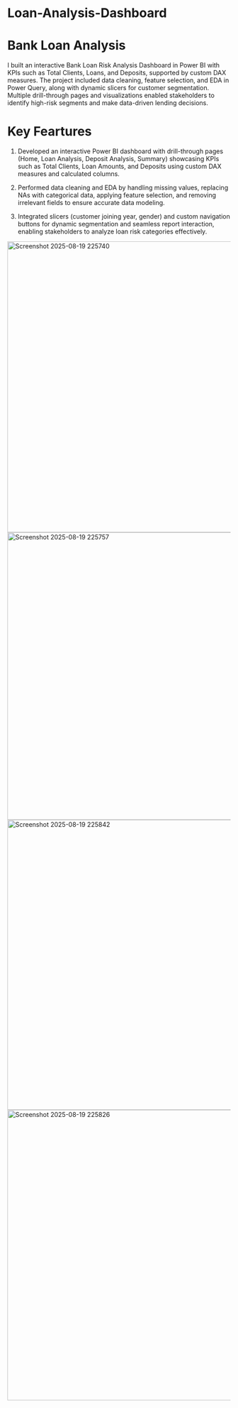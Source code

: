 # Loan-Analysis-Dashboard
<H1> Bank Loan Analysis</H1>

I built an interactive Bank Loan Risk Analysis Dashboard in Power BI with KPIs such as Total Clients, Loans, and Deposits, supported by custom DAX measures. The project included data cleaning, feature selection, and EDA in Power Query, along with dynamic slicers for customer segmentation. Multiple drill-through pages and visualizations enabled stakeholders to identify high-risk segments and make data-driven lending decisions.

<h1>Key Feartures</h1>

1. Developed an interactive Power BI dashboard with drill-through pages (Home, Loan Analysis, Deposit Analysis, Summary) showcasing KPIs such as Total Clients, Loan Amounts, and Deposits using custom DAX measures and calculated columns.

2. Performed data cleaning and EDA by handling missing values, replacing NAs with categorical data, applying feature selection, and removing irrelevant fields to ensure accurate data modeling.

3. Integrated slicers (customer joining year, gender) and custom navigation buttons for dynamic segmentation and seamless report interaction, enabling stakeholders to analyze loan risk categories effectively.
 
<img width="1163" height="656" alt="Screenshot 2025-08-19 225740" src="https://github.com/user-attachments/assets/35605e3e-22ed-4b3a-911c-6d7767874c06" />
<img width="1167" height="648" alt="Screenshot 2025-08-19 225757" src="https://github.com/user-attachments/assets/e07b93c3-c0be-4210-b2ce-4395fbc5f32b" />
<img width="1163" height="654" alt="Screenshot 2025-08-19 225842" src="https://github.com/user-attachments/assets/b52d17ec-2ea7-4b59-a7df-3d0df268899d" />
<img width="1166" height="655" alt="Screenshot 2025-08-19 225826" src="https://github.com/user-attachments/assets/cacef8ec-27bd-4581-8827-bc35e620f31a" />
